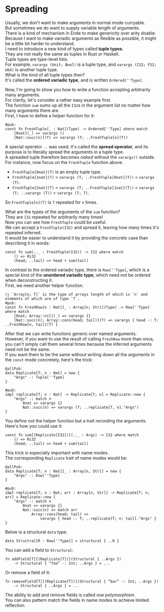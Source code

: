 # Spreading

Usually, we don't want to make arguments in normal mode curryable.  
But sometimes we do want to supply variable length of arguments.  
There is a kind of mechanism in Ende to make genericity over arity doable.  
Because I want to make variadic arguments as flexible as possible, it might be a little bit harder to understand.  
I need to introduce a new kind of types called **tuple types**.  
They are not really the same as tuples in Rust or Haskell.  
Tuple types are type-level lists.  
For example, `varargs (Unit; Bool)` is a tuple type, and `varargs (I32; F32; U64)` is another tuple type.  
What is the kind of all tuple types then?  
It's called the **ordered variadic type**, and is written `Ordered[''Type]`.

Now, I'm going to show you how to write a function accepting arbitrarily many arguments.  
For clarity, let's consider a rather easy example first.  
The function `sum` sums up all the `I32`s in the argument list no matter how many arguments there are.  
First, I have to define a helper function for it:

```
#pub:
const fn FreshTuple[_ : Nat](Type) -> Ordered[''Type] where match
    [0nat](_) => varargs ()
    [Nat::succ(n)](T) => varargs (T; ..FreshTuple[n](T))
```

A special operator `..` was used; it's called the **spread operator**, and its purpose is to literally spread the arguments in a tuple type.  
A spreaded tuple therefore becomes _naked_ without the `varargs()` outside.  
For instance, now focus on the `FreshTuple` function above.

* `FreshTuple[0nat](T)` is an empty tuple type.
* `FreshTuple[1nat](T)` = `varargs (T; ..FreshTuple[0nat](T))` = `varargs (T)`.
* `FreshTuple[2nat](T)` = `varargs (T; ..FreshTuple[1nat](T))` = `varargs (T; ..varargs (T))` = `varargs (T; T)`.

So `FreshTuple[n](T)` is `T` repeated for `n` times.

What are the types of the arguments of the `sum` function?  
They are `I32` repeated for arbitrarily many times!  
Now you can see how `FreshTuple` could be useful.  
We can accept a `FreshTuple(I32)` and spread it, leaving how many times it's repeated inferred.  
It would be easier to understand it by providing the concrete case than describing it in words:

```
const fn sum(.._ : FreshTuple(I32)) -> I32 where match
    () => 0i32
    (head; ..tail) => head + sum(tail)
```

In contrast to the ordered variadic type, there is `Row[''Type]`, which is a special kind of the **unordered variadic type**, which need not be ordered when deconstructing it.  
First, we need another helper function.

    \\ `Array[n; T]` is the type of arrays length of which is `n` and elements of which are of type `T`.
    #pub:
    const fn FreshRow[n : Nat][_ : Array[n; Str]](Type) -> Row[''Type] where match
        [0nat; Array::nil](_) => varargs {}
        [Nat::succ(n); Array::cons(head; tail)](T) => varargs { head -: T; ..FreshRow[n, tail](T) }

After that we can write functions generic over named arguments.  
However, if you want to use the result of calling `FreshRow` more than once, you can't simply call them several times because the inferred arguments need not be the same.  
If you want them to be the same without writing down all the arguments in the `const` mode concretely, here's the trick:

```
@allPub:
data Replicate[T; n : Nat] = new {
    "Args" -: Tuple[''Type]
}

#pub:
impl replicate[T; n : Nat] -> Replicate[T; n] = Replicate::new {
    "Args" -: match n
        0nat => varargs {}
        Nat::succ(n) => varargs (T; ..replicate[T, n]."Args")
}
```

You define not the helper function but a trait recording the arguments.  
Here's how you could use it:

```
const fn sum[(Replicate[I32])](.._ : Args) -> I32 where match
    () => 0i32
    (head; ..tail) => head + sum(tail)
```

This trick is especially important with name modes.  
The corresponding `Replicate` trait of name modes would be:

```
@allPub:
data Replicate[T; n : Nat][_ : Array[n, Str]] = new {
    "Args" -: Row[''Type]
}

#pub:
impl replicate[T; n : Nat; arr : Array[n, Str]] -> Replicate[T; n; arr] = Replicate::new {
    "Args" -: match n
        0nat => varargs {}
        Nat::succ(n) => match arr
            Array::cons(head; tail) =>
                varargs { head -: T; ..replicate[T; n; tail]."Args" }
}
```

Below is a structural `data` type.

```
data Structral[R : Row[''Type]] = structural { ..R }
```

You can add a field to `Structural`:

```
fn addField[T][(Replicate[T])](Structural { ..Args })
    -> Structural { “foo” -: Int; ..Args } = ...
```

Or remove a field of it:

```
fn removeField[T][(Replicate[T])](Structural { “bar” -: Int; ..Args })
    -> Structural { ..Args } = ...
```

The ability to add and remove fields is called _row polymorphism_.  
You can also pattern match the fields in name modes to achieve limited reflection.

